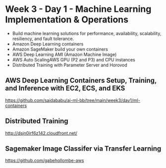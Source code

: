 # Week 3 - Day 1 - Machine Learning Implementation & Operations
- Build machine learning solutions for performance, availability, scalability, resiliency, and fault tolerance.
- Amazon Deep Learning containers
- Amazon SageMaker build your own containers
- AWS Deep Learning AMI (Amazon Machine Image)
- AWS Auto ScalingAWS GPU (P2 and P3) and CPU instances
- Distributed Training with Parameter Server and Horovod

## AWS Deep Learning Containers Setup, Training, and Inference with EC2, ECS, and EKS
https://github.com/saidababu/ai-ml-bb/tree/main/week3/day1/ml-containers

## Distributed Training
http://dsjn0irf6z142.cloudfront.net/

## Sagemaker Image Classifer via Transfer Learning
https://github.com/gabehollombe-aws

